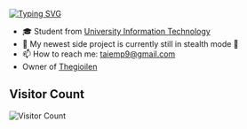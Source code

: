 <a href="https://git.io/typing-svg"><img src="https://readme-typing-svg.herokuapp.com?font=Fira+Code&weight=600&size=30&pause=1000&color=36ACF7&center=true&vCenter=true&width=435&lines=Duc+Huy;FrontEnd+Developer" alt="Typing SVG" /></a>

<ul>
  <!-- <li> 💻 I worked for <a href="https://www.linkedin.com/company/spiraledge-vietnam/mycompany/">Spiraledge</a> </li> -->
  <li> 🎓 Student from <a href="https://www.uit.edu.vn">University Information Technology</a> </li>
  <li> 🔭 My newest side project is currently still in stealth mode 🤫 </li>
  <li> 📫 How to reach me: <a href="mailto: taiemp9@gmail.com">taiemp9@gmail.com</a> </li>
  <li> Owner of  <a href="https://thegioilen.com">Thegioilen</a> </li>
</li>
</ul>

## Visitor Count

![Visitor Count](https://profile-counter.glitch.me/taiemdeeptry/count.svg)
